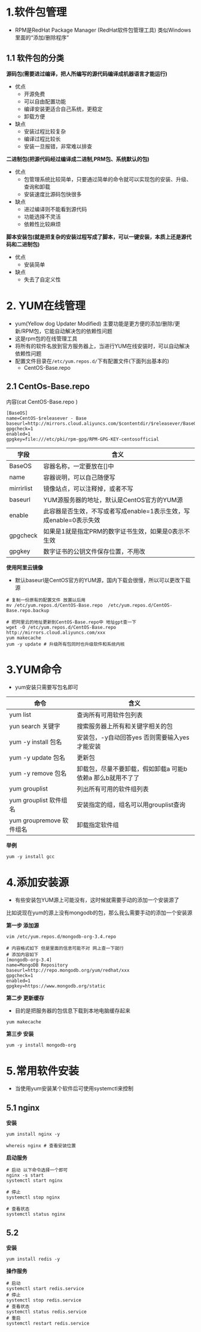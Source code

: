 # 1.软件包管理

* RPM是RedHat Package Manager (RedHat软件包管理工具) 类似Windows里面的“添加/删除程序”

## 1.1 软件包的分类

**源码包(需要进过编译，把人所编写的源代码编译成机器语言才能运行)**

* 优点
  * 开源免费
  * 可以自由配置功能
  * 编译安装更适合自己系统，更稳定
  * 卸载方便
* 缺点
  * 安装过程比较复杂
  * 编译过程比较长
  * 安装一旦报错，非常难以排查

**二进制包(把源代码经过编译成二进制,PRM包、系统默认的包)**

* 优点
  * 包管理系统比较简单，只要通过简单的命令就可以实现包的安装、升级、查询和卸载
  * 安装速度比源码包快很多
* 缺点
  * 进过编译则不能看到源代码
  * 功能选择不灵活
  * 依赖性比较麻烦

**脚本安装包(就是把复杂的安装过程写成了脚本，可以一键安装，本质上还是源代码和二进制包)**

* 优点
  * 安装简单
* 缺点
  * 失去了自定义性

# 2. YUM在线管理

* yum(Yellow dog Updater Modified) 主要功能是更方便的添加/删除/更新/RPM包，它能自动解决包的依赖性问题
* 这是rpm包的在线管理工具
* 将所有的软件名放到官方服务器上，当进行YUM在线安装时，可以自动解决依赖性问题
* 配置文件目录在`/etc/yum.repos.d/`下有配置文件(下面列出基本的)
  *  CentOS-Base.repo

## 2.1 CentOs-Base.repo

内容(cat CentOS-Base.repo )

```shell
[BaseOS]
name=CentOS-$releasever - Base
baseurl=http://mirrors.cloud.aliyuncs.com/$contentdir/$releasever/BaseOS/$basearch/os/
gpgcheck=1
enabled=1
gpgkey=file:///etc/pki/rpm-gpg/RPM-GPG-KEY-centosofficial
```

| 字段       | 含义                                                         |
| ---------- | ------------------------------------------------------------ |
| BaseOS     | 容器名称，一定要放在[]中                                     |
| name       | 容器说明，可以自己随便写                                     |
| mirrirlist | 镜像站点，可以注释掉，或者不写                               |
| baseurl    | YUM源服务器的地址，默认是CentOS官方的YUM源                   |
| enable     | 此容器是否生效，不写或者写成enable=1表示生效，写成enable=0表示失效 |
| gpgcheck   | 如果是1就是指定PRM的数字证书生效，如果是0表示不生效          |
| gpgkey     | 数字证书的公钥文件保存位置，不用改                           |

**使用阿里云镜像**

* 默认baseurl是CentOS官方的YUM源，国内下载会很慢，所以可以更改下载源

```shell
# 复制一份原有的配置文件 放置以后用
mv /etc/yum.repos.d/CentOS-Base.repo  /etc/yum.repos.d/CentOS-Base.repo.backup 

# 把阿里云的地址更新到CentOS-Base.repo中 地址gpt查一下
wget -O /etc/yum.repos.d/CentOS-Base.repo http://mirrors.cloud.aliyuncs.com/xxx
yum makecache
yum -y update # 升级所有包同时也升级软件和系统内核
```

# 3.YUM命令

* yum安装只需要写包名即可

| 命令                     | 含义                                                       |
| ------------------------ | ---------------------------------------------------------- |
| yum list                 | 查询所有可用软件包列表                                     |
| yun search 关键字        | 搜索服务器上所有和关键字相关的包                           |
| yum -y install 包名      | 安装包，-y自动回答yes 否则需要输入yes才能安装              |
| yum -y update 包名       | 更新包                                                     |
| yum -y remove 包名       | 卸载包，尽量不要卸载，假如卸载a 可能b依赖a 那么b就用不了了 |
| yum grouplist            | 列出所有可用的软件组列表                                   |
| yum grouplist 软件组名   | 安装指定的组，组名可以用grouplist查询                      |
| yum groupremove 软件组名 | 卸载指定软件组                                             |

**举例**

```shell
yum -y install gcc
```



# 4.添加安装源

* 有些安装包YUM源上可能没有，这时候就需要手动的添加一个安装源了



比如说现在yum的源上没有mongodb的包，那么我么需要手动的添加一个安装源

**第一步 添加源**

```shell
vim /etc/yum.repos.d/mongodb-org-3.4.repo

# 内容格式如下 但是里面的信息可能不对 网上查一下就行
# 添加内容如下
[mongodb-org-3.4]
name=MongoDB Repository
baseurl=http://repo.mongodb.org/yum/redhat/xxx
gpgcheck=1
enabled=1
gpgkey=https://www.mongodb.org/static
```

**第二步 更新缓存**

* 目的是把服务器的包信息下载到本地电脑缓存起来

```shell
yum makecache
```

**第三步 安装**

```shell
yum -y install mongodb-org 
```



# 5.常用软件安装

* 当使用yum安装某个软件后可使用systemctl来控制

## 5.1 nginx

**安装**

```shell
yum install nginx -y

whereis nginx # 查看安装位置
```

**启动服务**

```shell
# 启动 以下命令选择一个即可
nginx -s start
systemctl start nginx

# 停止
systemctl stop nginx

# 查看状态
systemctl status nginx
```

## 5.2 

**安装**

```shell
yum install redis -y
```

**操作服务**

```shell
# 启动
systemctl start redis.service
# 停止
systemctl stop redis.service
# 查看状态
systemctl status redis.service
# 重启
systemctl restart redis.service
```

